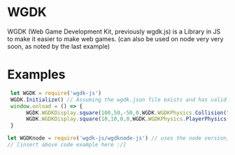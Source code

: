 # WGDK
WGDK (Web Game Development Kit, previously wgdk.js) is a Library in JS to make it easier to make web games.
(can also be used on node very very soon, as noted by the last example)
# Examples
```js
 let WGDK = require('wgdk-js')
 WGDK.Initialize() // Assuming the wgdk.json file exists and has valid properties.
 window.onload = () => {
      WGDK.WGDKDisplay.square(100,50,-50,0,WGDK.WGDKPhysics.Collision("default"),"black")
      WGDK.WGDKDisplay.square(10,10,0,0,WGDK.WGDKPhysics.PlayerPhysics(),"red","player","WASDorarrow")
 }
 ```
 ```js
 let WGDKnode = require('wgdk-js/wgdknode-js') // uses the node version, coming very very soon. uses express.
 // [insert above code example here :/]

